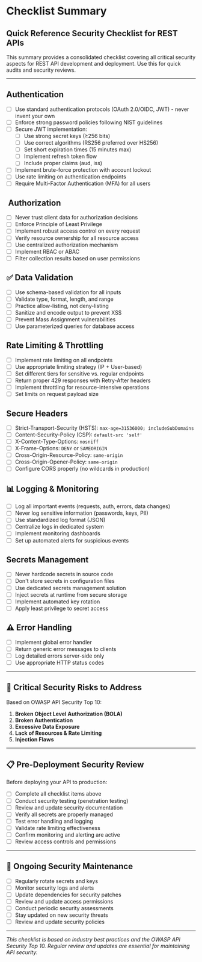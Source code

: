 # Checklist Summary

## Quick Reference Security Checklist for REST APIs

This summary provides a consolidated checklist covering all critical security aspects for REST API development and deployment. Use this for quick audits and security reviews.

---

##  Authentication
- [ ] Use standard authentication protocols (OAuth 2.0/OIDC, JWT) - never invent your own
- [ ] Enforce strong password policies following NIST guidelines
- [ ] Secure JWT implementation:
  - [ ] Use strong secret keys (≥256 bits)
  - [ ] Use correct algorithms (RS256 preferred over HS256)
  - [ ] Set short expiration times (15 minutes max)
  - [ ] Implement refresh token flow
  - [ ] Include proper claims (aud, iss)
- [ ] Implement brute-force protection with account lockout
- [ ] Use rate limiting on authentication endpoints
- [ ] Require Multi-Factor Authentication (MFA) for all users

## ️ Authorization
- [ ] Never trust client data for authorization decisions
- [ ] Enforce Principle of Least Privilege
- [ ] Implement robust access control on every request
- [ ] Verify resource ownership for all resource access
- [ ] Use centralized authorization mechanism
- [ ] Implement RBAC or ABAC
- [ ] Filter collection results based on user permissions

## ✅ Data Validation
- [ ] Use schema-based validation for all inputs
- [ ] Validate type, format, length, and range
- [ ] Practice allow-listing, not deny-listing
- [ ] Sanitize and encode output to prevent XSS
- [ ] Prevent Mass Assignment vulnerabilities
- [ ] Use parameterized queries for database access

##  Rate Limiting & Throttling
- [ ] Implement rate limiting on all endpoints
- [ ] Use appropriate limiting strategy (IP + User-based)
- [ ] Set different tiers for sensitive vs. regular endpoints
- [ ] Return proper 429 responses with Retry-After headers
- [ ] Implement throttling for resource-intensive operations
- [ ] Set limits on request payload size

##  Secure Headers
- [ ] Strict-Transport-Security (HSTS): `max-age=31536000; includeSubDomains`
- [ ] Content-Security-Policy (CSP): `default-src 'self'`
- [ ] X-Content-Type-Options: `nosniff`
- [ ] X-Frame-Options: `DENY` or `SAMEORIGIN`
- [ ] Cross-Origin-Resource-Policy: `same-origin`
- [ ] Cross-Origin-Opener-Policy: `same-origin`
- [ ] Configure CORS properly (no wildcards in production)

## 📊 Logging & Monitoring
- [ ] Log all important events (requests, auth, errors, data changes)
- [ ] Never log sensitive information (passwords, keys, PII)
- [ ] Use standardized log format (JSON)
- [ ] Centralize logs in dedicated system
- [ ] Implement monitoring dashboards
- [ ] Set up automated alerts for suspicious events

##  Secrets Management
- [ ] Never hardcode secrets in source code
- [ ] Don't store secrets in configuration files
- [ ] Use dedicated secrets management solution
- [ ] Inject secrets at runtime from secure storage
- [ ] Implement automated key rotation
- [ ] Apply least privilege to secret access

## ⚠️ Error Handling
- [ ] Implement global error handler
- [ ] Return generic error messages to clients
- [ ] Log detailed errors server-side only
- [ ] Use appropriate HTTP status codes

---

## 🚨 Critical Security Risks to Address

Based on OWASP API Security Top 10:
1. **Broken Object Level Authorization (BOLA)**
2. **Broken Authentication**
3. **Excessive Data Exposure**
4. **Lack of Resources & Rate Limiting**
5. **Injection Flaws**

---

## 📋 Pre-Deployment Security Review

Before deploying your API to production:

- [ ] Complete all checklist items above
- [ ] Conduct security testing (penetration testing)
- [ ] Review and update security documentation
- [ ] Verify all secrets are properly managed
- [ ] Test error handling and logging
- [ ] Validate rate limiting effectiveness
- [ ] Confirm monitoring and alerting are active
- [ ] Review access controls and permissions

---

## 🔄 Ongoing Security Maintenance

- [ ] Regularly rotate secrets and keys
- [ ] Monitor security logs and alerts
- [ ] Update dependencies for security patches
- [ ] Review and update access permissions
- [ ] Conduct periodic security assessments
- [ ] Stay updated on new security threats
- [ ] Review and update security policies

---

*This checklist is based on industry best practices and the OWASP API Security Top 10. Regular review and updates are essential for maintaining API security.* 